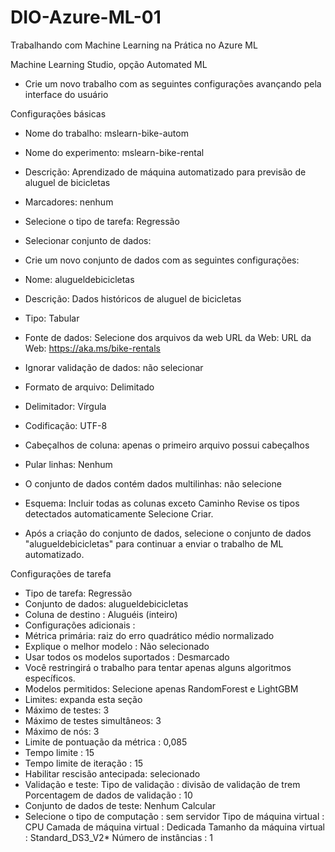 # DIO-Azure-ML-01
Trabalhando com Machine Learning na Prática no Azure ML

Machine Learning Studio, opção Automated ML
- Crie um novo trabalho com as seguintes configurações avançando pela interface do usuário

Configurações básicas
- Nome do trabalho: mslearn-bike-autom 
- Nome do experimento: mslearn-bike-rental
- Descrição: Aprendizado de máquina automatizado para previsão de aluguel de bicicletas
- Marcadores: nenhum 

- Selecione o tipo de tarefa: Regressão
- Selecionar conjunto de dados:
- Crie um novo conjunto de dados com as seguintes configurações:
- Nome: alugueldebicicletas
- Descrição: Dados históricos de aluguel de bicicletas
- Tipo: Tabular
- Fonte de dados: Selecione dos arquivos da web URL da Web: URL da Web: https://aka.ms/bike-rentals
- Ignorar validação de dados: não selecionar
- Formato de arquivo: Delimitado
- Delimitador: Vírgula
- Codificação: UTF-8
- Cabeçalhos de coluna: apenas o primeiro arquivo possui cabeçalhos
- Pular linhas: Nenhum
- O conjunto de dados contém dados multilinhas: não selecione
- Esquema: Incluir todas as colunas exceto Caminho Revise os tipos detectados automaticamente Selecione Criar.
- Após a criação do conjunto de dados, selecione o conjunto de dados "alugueldebicicletas" para continuar a enviar o trabalho de ML automatizado.

Configurações de tarefa
- Tipo de tarefa: Regressão
- Conjunto de dados: alugueldebicicletas
- Coluna de destino : Aluguéis (inteiro)
- Configurações adicionais :
- Métrica primária: raiz do erro quadrático médio normalizado
- Explique o melhor modelo : Não selecionado
- Usar todos os modelos suportados : Desmarcado
- Você restringirá o trabalho para tentar apenas alguns algoritmos específicos.
- Modelos permitidos: Selecione apenas RandomForest e LightGBM 
- Limites: expanda esta seção
- Máximo de testes: 3
- Máximo de testes simultâneos: 3
- Máximo de nós: 3
- Limite de pontuação da métrica : 0,085
- Tempo limite : 15
- Tempo limite de iteração : 15
- Habilitar rescisão antecipada: selecionado
- Validação e teste: Tipo de validação : divisão de validação de trem Porcentagem de dados de validação : 10
- Conjunto de dados de teste: Nenhum Calcular
- Selecione o tipo de computação : sem servidor Tipo de máquina virtual : CPU Camada de máquina virtual : Dedicada Tamanho da máquina virtual : Standard_DS3_V2* Número de instâncias : 1
